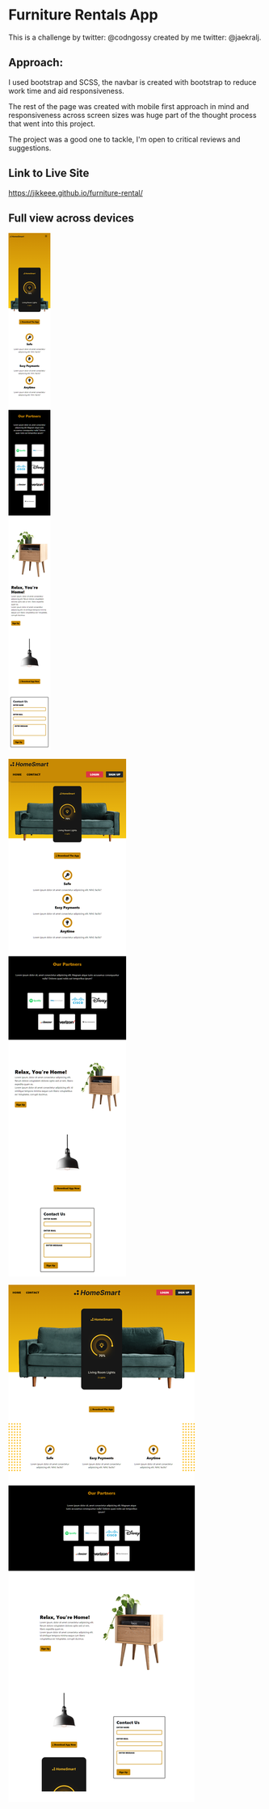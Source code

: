 # Furniture Rentals App

This is a challenge by twitter: @codngossy created by me twitter: @jaekralj.

## Approach:

I used bootstrap and SCSS, the navbar is created with bootstrap to reduce work time and aid responsiveness.

The rest of the page was created with mobile first approach in mind and responsiveness across screen sizes was huge part of the thought process that went into this project.

The project was a good one to tackle, I'm open to critical reviews and suggestions.

## Link to Live Site
https://jikkeee.github.io/furniture-rental/

## Full view across devices

![mobile-view](assets/mobile-view.png)

![md-view](assets/md-view.png)

![desktop-view](assets/desktop-view.png)
